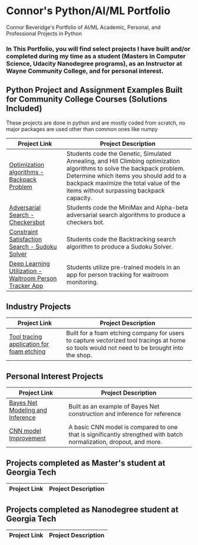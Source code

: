 # Connor's Python/AI/ML Portfolio

Connor Beveridge's Portfolio of AI/ML Academic, Personal, and Professional Projects in Python

### In This Portfolio, you will find select projects I have built and/or completed during my time as a student (Masters in Computer Science, Udacity Nanodegree programs), as an Instructor at Wayne Community College, and for personal interest.

## Python Project and Assignment Examples Built for Community College Courses (Solutions Included)

These projects are done in python and are mostly coded from scratch, no major packages are used other than common ones like numpy

| Project Link | Project Description |
|---|---|
| [Optimization algorithms - Backpack Problem](https://github.com/cbeveridge00/Connor_Portfolio/tree/main/backpack) | Students code the Genetic, Simulated Annealing, and Hill Climbing optimization algorithms to solve the backpack problem. Determine which items you should add to a backpack maximize the total value of the items without surpassing backpack capacity. |
| [Adversarial Search - Checkersbot](https://github.com/cbeveridge00/Connor_Portfolio/tree/main/Checkers%20Bot) | Students code the MiniMax and Alpha-beta adversarial search algorithms to produce a checkers bot. |
| [Constraint Satisfaction Search - Sudoku Solver](https://github.com/cbeveridge00/Connor_Portfolio/tree/main/Sudoku_Solver) | Students code the Backtracking search algorithm to produce a Sudoku Solver. |
| [Deep Learning Utilization - Waitroom Person Tracker App](https://github.com/cbeveridge00/Connor_Portfolio/tree/main/Person%20Tracker) | Students utilize pre-trained models in an app for person tracking for waitroom monitoring. |

## Industry Projects
| Project Link | Project Description |
|---|---|
| [Tool tracing application for foam etching](https://github.com/cbeveridge00/Connor_Portfolio/tree/main/ToolApp) | Built for a foam etching company for users to capture vectorized tool tracings at home so tools would not need to be brought into the shop. |

## Personal Interest Projects

| Project Link | Project Description |
|---|---|
| [Bayes Net Modeling and Inference](https://github.com/cbeveridge00/Connor_Portfolio/blob/main/Notebooks/Bayesian_Network.ipynb) | Built as an example of Bayes Net construction and inference for reference |
| [CNN model Improvement](https://github.com/cbeveridge00/Connor_Portfolio/blob/main/Notebooks/CNN_extended.ipynb) | A basic CNN model is compared to one that is significantly strengthed with batch normalization, dropout, and more. |

## Projects completed as Master's student at Georgia Tech

| Project Link | Project Description |
|---|---|

## Projects completed as Nanodegree student at Georgia Tech

| Project Link | Project Description |
|---|---|




